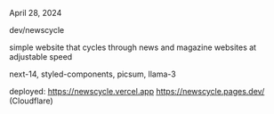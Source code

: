 April 28, 2024

dev/newscycle

simple website that cycles through news and magazine websites at adjustable speed

next-14, styled-components, picsum, llama-3

deployed:
    https://newscycle.vercel.app
    https://newscycle.pages.dev/ (Cloudflare)
